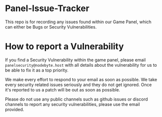 # Panel-Issue-Tracker

This repo is for recording any issues found within our Game Panel, which can either be Bugs or Security Vulnerabilities.

# How to report a Vulnerability

If you find a Security Vulnerability within the game panel, please email `panelsecurity@nodebyte.host` with all details about the vulnerability for us to be able to fix it as a top priority. 

We make every effort to respond to your email as soon as possible. We take every security related issues seriously and they do not get ignored. Once it's reported to us a patch will be out as soon as possible. 

Please do not use any public channels such as github issues or discord channels to report any security vulnerabilities, please use the email provided. 
